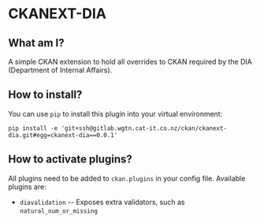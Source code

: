 # CKANEXT-DIA

## What am I?
A simple CKAN extension to hold all overrides to CKAN required by the DIA (Department
of Internal Affairs).

## How to install?
You can use `pip` to install this plugin into your virtual environment:

```
pip install -e 'git+ssh@gitlab.wgtn.cat-it.co.nz/ckan/ckanext-dia.git#egg=ckanext-dia==0.0.1'
```

## How to activate plugins?

All plugins need to be added to `ckan.plugins` in your config file. Available
plugins are:

* `diavalidation` -- Exposes extra validators, such as `natural_num_or_missing`
